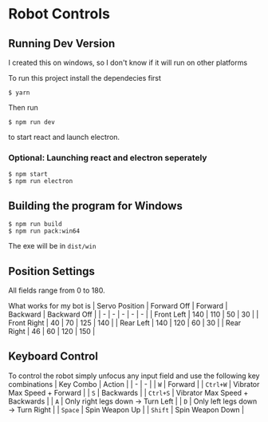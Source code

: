 # Robot Controls
## Running Dev Version
I created this on windows, so I don't know if it will run on other platforms

To run this project install the dependecies first
```
$ yarn
```
Then run
```
$ npm run dev
```
to start react and launch electron.

### Optional: Launching react and electron seperately
```
$ npm start
$ npm run electron
```

## Building the program for Windows
```
$ npm run build
$ npm run pack:win64
```
The exe will be in `dist/win`

## Position Settings
All fields range from 0 to 180.

What works for my bot is
| Servo Position | Forward Off | Forward | Backward | Backward Off |
| - | - | - | - | - |
| Front Left | 140 | 110 | 50 | 30 |
| Front Right | 40 | 70 | 125 | 140 |
| Rear Left | 140 | 120 | 60 | 30 |
| Rear Right | 46 | 60 | 120 | 150 |

## Keyboard Control
To control the robot simply unfocus any input field and use the following key combinations
| Key Combo | Action |
| - | - |
| `W` | Forward |
| `Ctrl+W` | Vibrator Max Speed + Forward |
| `S` | Backwards |
| `Ctrl+S` | Vibrator Max Speed + Backwards |
| `A` | Only right legs down -> Turn Left |
| `D` | Only left legs down -> Turn Right |
| `Space` | Spin Weapon Up |
| `Shift` | Spin Weapon Down |